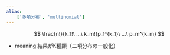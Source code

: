 ```yaml
---
alias:
    ['多項分布', 'multinomial']
---
```

$$ \frac{n!}{k_1!\ ...\ k_m!}p_1^{k_1}\ ...\ p_m^{k_m} $$
- meaning
    結果がK種類（二項分布の一般化）